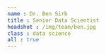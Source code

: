 ```yaml
---
name : Dr. Ben Sirb
title : Senior Data Scientist
headshot : /img/team/ben.jpg
class : data science
all : true
---
```

